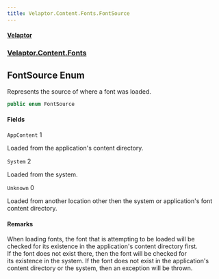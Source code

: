 ```yaml
---
title: Velaptor.Content.Fonts.FontSource
---
```


#### [Velaptor](Namespaces.md 'Velaptor Namespaces')
### [Velaptor.Content.Fonts](Velaptor.Content.Fonts.md 'Velaptor.Content.Fonts')

## FontSource Enum

Represents the source of where a font was loaded.

```csharp
public enum FontSource
```
#### Fields

<a name='Velaptor.Content.Fonts.FontSource.AppContent'></a>

`AppContent` 1

Loaded from the application's content directory.

<a name='Velaptor.Content.Fonts.FontSource.System'></a>

`System` 2

Loaded from the system.

<a name='Velaptor.Content.Fonts.FontSource.Unknown'></a>

`Unknown` 0

Loaded from another location other then the system or application's font content directory.

#### Remarks
When loading fonts, the font that is attempting to be loaded will be  
checked for its existence in the application's content directory first.  
If the font does not exist there, then the font will be checked for  
its existence in the system.  If the font does not exist in the application's  
content directory or the system, then an exception will be thrown.